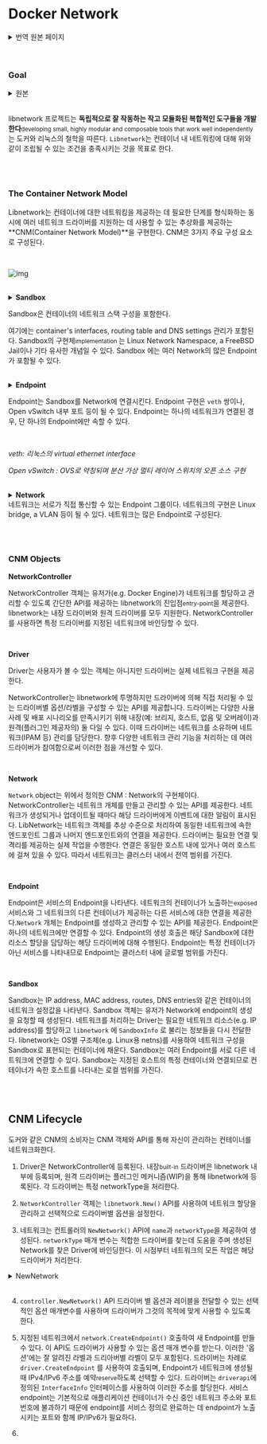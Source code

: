 # Docker Network



<details>
<summary>번역 원본 페이지</summary>
<a href="https://github.com/moby/libnetwork/blob/master/docs/design.md" alt="libnetwork design"> libnetwork design </a>
</details>
<br/><br/>

### Goal


<details>
<summary>원본</summary>
libnetwork project will follow Docker and Linux philosophy of developing small, highly modular and composable tools that work well independently. Libnetwork aims to satisfy that composable need for Networking in Containers.
</details>
<br/>

libnetwork 프로젝트는 **독립적으로 잘 작동하는 작고 모듈화된 복합적인 도구들을 개발한다**<small>developing small, highly modular and composable tools that work well independently</small>는 도커와 리눅스의 철학을 따른다.
<code>Libnetwork</code>는 컨테이너 내 네트워킹에 대해 위와 같이 조립될 수 있는 조건을 충족시키는 것을 목표로 한다.

<br/><br/>

### The Container Network Model

Libnetwork는 컨테이너에 대한 네트워킹을 제공하는 데 필요한 단계를 형식화하는 동시에 여러 네트워크 드라이버를 지원하는 데 사용할 수 있는 추상화를 제공하는 **CNM(Container Network Model)**을 구현한다. CNM은 3가지 주요 구성 요소로 구성된다.

<br/>

![img](https://github.com/moby/libnetwork/raw/master/docs/cnm-model.jpg?raw=true)

<br/>

<details>
<summary><b>Sandbox</b></summary>
<p>
A Sandbox contains the configuration of a container's network stack. This includes management of the container's interfaces, routing table and DNS settings. An implementation of a Sandbox could be a Linux Network Namespace, a FreeBSD Jail or other similar concept. A Sandbox may contain <i>many</i> endpoints from <i>multiple</i> networks.
</p>
</details>

Sandbox은 컨테이너의 네트워크 스택 구성을 포함한다. 

여기에는 container's interfaces, routing table and DNS settings 관리가 포함된다. Sandbox의 구현체<small>implementation </small>는 Linux Network Namespace, a FreeBSD Jail이나 기타 유사한 개념일 수 있다. Sandbox 에는 여러 Network의 많은 Endpoint가 포함될 수 있다.

<br/>

<details>
<summary> <b>Endpoint</b> </summary>
<p>
An Endpoint joins a Sandbox to a Network. An implementation of an Endpoint could be a <code>veth</code> pair, an Open vSwitch internal port or similar. An Endpoint can belong to only one network and it can belong to only one Sandbox, if connected.
</p>
</details>

Endpoint는 Sandbox를 Network에 연결시킨다.
Endpoint 구현은 `veth` 쌍이나, Open vSwitch 내부 포트 등이 될 수 있다.
Endpoint는 하나의 네트워크가 연결된 경우, 단 하나의 Endpoint에만 속할 수 있다.

<br/>

*veth: 리눅스의 virtual ethernet interface*

*Open vSwitch : OVS로 약칭되며 분산 가상 멀티 레이어 스위치의 오픈 소스 구현*

<br/>

<details>
<summary> <b>Network</b> </summary>
<p>
A Network is a group of Endpoints that are able to communicate with each-other directly. An implementation of a Network could be a Linux bridge, a VLAN, etc. Networks consist of <i>many</i> endpoints.
</p>
</details>
네트워크는 서로가 직접 통신할 수 있는 Endpoint 그룹이다.
네트워크의 구현은 Linux bridge, a VLAN 등이 될 수 있다.
네트워크는 많은 Endpoint로 구성된다.

<br/><br/>

### CNM Objects

**NetworkController** 

NetworkController 객체는 유저가(e.g. Docker Engine)가 네트워크를 할당하고 관리할 수 있도록 간단한 API를 제공하는 libnetwork의 진입점<small>entry-point</small>을 제공한다. libnetwork는 내장 드라이버와 원격 드라이버를 모두 지원한다. NetworkController를 사용하면 특정 드라이버를 지정된 네트워크에 바인딩할 수 있다.

<br/>

**Driver**

Driver는 사용자가 볼 수 있는 객체는 아니지만 드라이버는 실제 네트워크 구현을 제공한다. 

NetworkController는 libnetwork에 투명하지만 드라이버에 의해 직접 처리될 수 있는 드라이버별 옵션/라벨을 구성할 수 있는 API를 제공합니다. 드라이버는 다양한 사용 사례 및 배포 시나리오를 만족시키기 위해 내장(예: 브리지, 호스트, 없음 및 오버레이)과 원격(플러그인 제공자의) 둘 다일 수 있다. 이때 드라이버는 네트워크를 소유하며 네트워크(IPAM 등) 관리를 담당한다. 향후 다양한 네트워크 관리 기능을 처리하는 데 여러 드라이버가 참여함으로써 이러한 점을 개선할 수 있다.

<br/>

**Network**

`Network` object는 위에서 정의한 CNM : Network의 구현체이다. NetworkController는 네트워크 개체를 만들고 관리할 수 있는 API를 제공한다. 네트워크가 생성되거나 업데이트될 때마다 해당 드라이버에게 이벤트에 대한 알림이 표시된다. LibNetwork는 네트워크 객체를 추상 수준으로 처리하여 동일한 네트워크에 속한 엔드포인트 그룹과 나머지 엔드포인트와의 연결을 제공한다. 드라이버는 필요한 연결 및 격리를 제공하는 실제 작업을 수행한다. 연결은 동일한 호스트 내에 있거나 여러 호스트에 걸쳐 있을 수 있다. 따라서 네트워크는 클러스터 내에서 전역 범위를 가진다.

<br/>

**Endpoint** 

Endpoint은 서비스의 Endpoint을 나타낸다. 네트워크의 컨테이너가 노출하는<small>exposed</small> 서비스와 그 네트워크의 다른 컨테이너가 제공하는 다른 서비스에 대한 연결을 제공한다.`Network` 개체는 Endpoint를 생성하고 관리할 수 있는 API를 제공한다. Endpoint은 하나의 네트워크에만 연결할 수 있다. Endpoint의 생성 호출은 해당 Sandbox에 대한 리소스 할당을 담당하는 해당 드라이버에 대해 수행된다. Endpoint는 특정 컨테이너가 아닌 서비스를 나타내므로 Endpoint는 클러스터 내에 글로벌 범위를 가진다.

<br/>

**Sandbox**

Sandbox는 IP address, MAC address, routes, DNS entries와 같은 컨테이너의 네트워크 설정값을 나타낸다. Sandbox 객체는 유저가 Network에 endpoint의 생성을 요청할 때 생성된다. 네트워크를 처리하는 Driver는 필요한 네트워크 리소스(e.g. IP address)를 할당하고 `libnetwork` 에 `SandboxInfo` 로 불리는 정보들을 다시 전달한다. libnetwork는 OS별 구조체(e.g. Linux용 netns)를 사용하여 네트워크 구성을 Sandbox로 표현되는 컨테이너에 채운다. Sandbox는 여러 Endpoint를 서로 다른 네트워크에 연결할 수 있다. Sandbox는 지정된 호스트의 특정 컨테이너와 연결되므로 컨테이너가 속한 호스트를 나타내는 로컬 범위를 가진다.

<br/><br/>

## CNM Lifecycle



도커와 같은 CNM의 소비자는 CNM 객체와 API를 통해 자신이 관리하는 컨테이너를 네트워크화한다.

1. Driver은 NetworkController에 등록된다. 내장<small>built-in</small> 드라이버은 libnetwork 내부에 등록되며, 원격 드라이버는 플러그인 메커니즘(WIP)을 통해 libnetwork에 등록된다. 각 드라이버는 특정 networkType을 처리한다.

2. `NetworkController` 객체는  `libnetwork.New()` API를 사용하여 네트워크 할당을 관리하고 선택적으로 드라이버별 옵션을 설정한다. 

3. 네트워크는 컨트롤러의 `NewNetwork()` API에 `name`과 `networkType`을 제공하여 생성된다. `networkType` 매개 변수는 적합한 드라이버를 찾는데 도움을 주며 생성된 Network를 찾은 Driver에 바인딩한다. 이 시점부터 네트워크의 모든 작업은 해당 드라이버가 처리한다.

<details>
<summary>NewNetwork</summary>
<pre lang="go">
func (c *controller) NewNetwork(networkType, name string, id string, options ...NetworkOption) (Network, error) {
	var (
		cap            *driverapi.Capability
		err            error
		t              *network
		skipCfgEpCount bool
	)

	if id != "" {
		c.networkLocker.Lock(id)
		defer c.networkLocker.Unlock(id)
	
		if _, err = c.NetworkByID(id); err == nil {
			return nil, NetworkNameError(id)
		}
	}
	
	if !config.IsValidName(name) {
		return nil, ErrInvalidName(name)
	}
	
	if id == "" {
		id = stringid.GenerateRandomID()
	}
	
	defaultIpam := defaultIpamForNetworkType(networkType)
	// Construct the network object
	network := &network{
		name:             name,
		networkType:      networkType,
		generic:          map[string]interface{}{netlabel.GenericData: make(map[string]string)},
		ipamType:         defaultIpam,
		id:               id,
		created:          time.Now(),
		ctrlr:            c,
		persist:          true,
		drvOnce:          &sync.Once{},
		loadBalancerMode: loadBalancerModeDefault,
	}
	
	network.processOptions(options...)
	if err = network.validateConfiguration(); err != nil {
		return nil, err
	}
	
	// Reset network types, force local scope and skip allocation and
	// plumbing for configuration networks. Reset of the config-only
	// network drivers is needed so that this special network is not
	// usable by old engine versions.
	if network.configOnly {
		network.scope = datastore.LocalScope
		network.networkType = "null"
		goto addToStore
	}
	
	_, cap, err = network.resolveDriver(network.networkType, true)
	if err != nil {
		return nil, err
	}
	
	if network.scope == datastore.LocalScope && cap.DataScope == datastore.GlobalScope {
		return nil, types.ForbiddenErrorf("cannot downgrade network scope for %s networks", networkType)
	
	}
	if network.ingress && cap.DataScope != datastore.GlobalScope {
		return nil, types.ForbiddenErrorf("Ingress network can only be global scope network")
	}
	
	// At this point the network scope is still unknown if not set by user
	if (cap.DataScope == datastore.GlobalScope || network.scope == datastore.SwarmScope) &&
		!c.isDistributedControl() && !network.dynamic {
		if c.isManager() {
			// For non-distributed controlled environment, globalscoped non-dynamic networks are redirected to Manager
			return nil, ManagerRedirectError(name)
		}
		return nil, types.ForbiddenErrorf("Cannot create a multi-host network from a worker node. Please create the network from a manager node.")
	}
	
	if network.scope == datastore.SwarmScope && c.isDistributedControl() {
		return nil, types.ForbiddenErrorf("cannot create a swarm scoped network when swarm is not active")
	}
	
	// Make sure we have a driver available for this network type
	// before we allocate anything.
	if _, err := network.driver(true); err != nil {
		return nil, err
	}
	
	// From this point on, we need the network specific configuration,
	// which may come from a configuration-only network
	if network.configFrom != "" {
		t, err = c.getConfigNetwork(network.configFrom)
		if err != nil {
			return nil, types.NotFoundErrorf("configuration network %q does not exist", network.configFrom)
		}
		if err = t.applyConfigurationTo(network); err != nil {
			return nil, types.InternalErrorf("Failed to apply configuration: %v", err)
		}
		network.generic[netlabel.Internal] = network.internal
		defer func() {
			if err == nil && !skipCfgEpCount {
				if err := t.getEpCnt().IncEndpointCnt(); err != nil {
					logrus.Warnf("Failed to update reference count for configuration network %q on creation of network %q: %v",
						t.Name(), network.Name(), err)
				}
			}
		}()
	}
	
	err = network.ipamAllocate()
	if err != nil {
		return nil, err
	}
	defer func() {
		if err != nil {
			network.ipamRelease()
		}
	}()
	
	err = c.addNetwork(network)
	if err != nil {
		if _, ok := err.(types.MaskableError); ok {
			// This error can be ignored and set this boolean
			// value to skip a refcount increment for configOnly networks
			skipCfgEpCount = true
		} else {
			return nil, err
		}
	}
	defer func() {
		if err != nil {
			if e := network.deleteNetwork(); e != nil {
				logrus.Warnf("couldn't roll back driver network on network %s creation failure: %v", network.name, err)
			}
		}
	}()
	
	// XXX If the driver type is "overlay" check the options for DSR
	// being set.  If so, set the network's load balancing mode to DSR.
	// This should really be done in a network option, but due to
	// time pressure to get this in without adding changes to moby,
	// swarm and CLI, it is being implemented as a driver-specific
	// option.  Unfortunately, drivers can't influence the core
	// "libnetwork.network" data type.  Hence we need this hack code
	// to implement in this manner.
	if gval, ok := network.generic[netlabel.GenericData]; ok && network.networkType == "overlay" {
		optMap := gval.(map[string]string)
		if _, ok := optMap[overlayDSROptionString]; ok {
			network.loadBalancerMode = loadBalancerModeDSR
		}
	}

addToStore:
	// First store the endpoint count, then the network. To avoid to
	// end up with a datastore containing a network and not an epCnt,
	// in case of an ungraceful shutdown during this function call.
	epCnt := &endpointCnt{n: network}
	if err = c.updateToStore(epCnt); err != nil {
		return nil, err
	}
	defer func() {
		if err != nil {
			if e := c.deleteFromStore(epCnt); e != nil {
				logrus.Warnf("could not rollback from store, epCnt %v on failure (%v): %v", epCnt, err, e)
			}
		}
	}()

	network.epCnt = epCnt
	if err = c.updateToStore(network); err != nil {
		return nil, err
	}
	defer func() {
		if err != nil {
			if e := c.deleteFromStore(network); e != nil {
				logrus.Warnf("could not rollback from store, network %v on failure (%v): %v", network, err, e)
			}
		}
	}()
	
	if network.configOnly {
		return network, nil
	}
	
	joinCluster(network)
	defer func() {
		if err != nil {
			network.cancelDriverWatches()
			if e := network.leaveCluster(); e != nil {
				logrus.Warnf("Failed to leave agent cluster on network %s on failure (%v): %v", network.name, err, e)
			}
		}
	}()
	
	if network.hasLoadBalancerEndpoint() {
		if err = network.createLoadBalancerSandbox(); err != nil {
			return nil, err
		}
	}
	
	if !c.isDistributedControl() {
		c.Lock()
		arrangeIngressFilterRule()
		c.Unlock()
	}
	arrangeUserFilterRule()
	
	return network, nil
}
</pre>
</details>

<br/>


4. `controller.NewNetwork()` API 드라이버 별 옵션과 레이블을 전달할 수 있는 선택적인 옵션 매개변수를 사용하며 드라이버가 그것의 목적에 맞게 사용할 수 있도록 한다.
5. 지정된 네트워크에서 `network.CreateEndpoint()`  호출하여 새 Endpoint를 만들 수 있다. 이 API도 드라이버가 사용할 수 있는 옵션 매개 변수를 받는다. 이러한 '옵션'에는 잘 알려진 라벨과 드리아버별 라벨이 모두 포함된다. 드라이버는 차례로 `driver.CreateEndpoint` 를 사용하여 호출되며, Endpoint가 네트워크에 생성될 때 IPv4/IPv6 주소를 예약<small>reserve</small>하도록 선택할 수 있다. 드라이버는 `driverapi`에 정의된 `InterfaceInfo` 인터페이스를 사용하여 이러한 주소를 할당한다. 서비스 endpoint는 기본적으로 애플리케이션 컨테이너가 수신 중인 네트워크 주소와 포트 번호에 불과하기 때문에 endpoint를 서비스 정의로 완료하는 데 endpoint가 노출시키는 포트와 함께 IP/IPv6가 필요하다.


4. 
